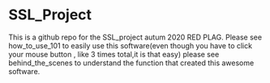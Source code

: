 # SSL_Project
This is a github repo for the SSL_project autum 2020 RED PLAG. 
Please see how_to_use_101 to easily use this software(even though you have to click your mouse button , like 3 times total,it is that easy)
please see behind_the_scenes to understand the function that created this awesome software.

